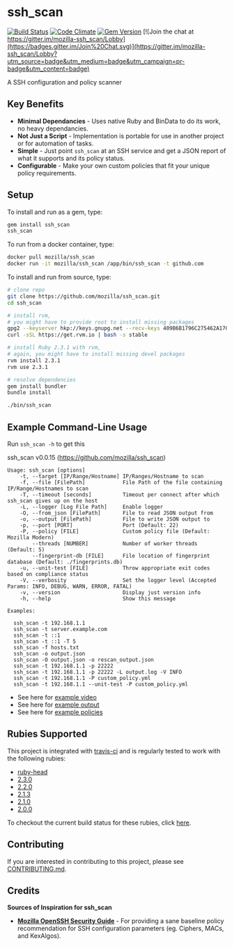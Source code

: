 # ssh_scan

[![Build Status](https://secure.travis-ci.org/mozilla/ssh_scan.png)](http://travis-ci.org/mozilla/ssh_scan)
[![Code Climate](https://codeclimate.com/github/mozilla/ssh_scan.png)](https://codeclimate.com/github/mozilla/ssh_scan)
[![Gem Version](https://badge.fury.io/rb/ssh_scan.svg)](https://badge.fury.io/rb/ssh_scan)
[![Join the chat at https://gitter.im/mozilla-ssh_scan/Lobby](https://badges.gitter.im/Join%20Chat.svg)](https://gitter.im/mozilla-ssh_scan/Lobby?utm_source=badge&utm_medium=badge&utm_campaign=pr-badge&utm_content=badge)


A SSH configuration and policy scanner

## Key Benefits

- **Minimal Dependancies** - Uses native Ruby and BinData to do its work, no heavy dependancies.
- **Not Just a Script** - Implementation is portable for use in another project or for automation of tasks.
- **Simple** - Just point `ssh_scan` at an SSH service and get a JSON report of what it supports and its policy status.
- **Configurable** - Make your own custom policies that fit your unique policy requirements.

## Setup

To install and run as a gem, type:

```bash
gem install ssh_scan
ssh_scan
```

To run from a docker container, type:

```bash
docker pull mozilla/ssh_scan
docker run -it mozilla/ssh_scan /app/bin/ssh_scan -t github.com
```

To install and run from source, type:

```bash
# clone repo
git clone https://github.com/mozilla/ssh_scan.git
cd ssh_scan

# install rvm,
# you might have to provide root to install missing packages
gpg2 --keyserver hkp://keys.gnupg.net --recv-keys 409B6B1796C275462A1703113804BB82D39DC0E3
curl -sSL https://get.rvm.io | bash -s stable

# install Ruby 2.3.1 with rvm,
# again, you might have to install missing devel packages
rvm install 2.3.1
rvm use 2.3.1

# resolve dependencies
gem install bundler
bundle install

./bin/ssh_scan
```

## Example Command-Line Usage

Run `ssh_scan -h` to get this

ssh_scan v0.0.15 (https://github.com/mozilla/ssh_scan)

    Usage: ssh_scan [options]
        -t, --target [IP/Range/Hostname] IP/Ranges/Hostname to scan
        -f, --file [FilePath]            File Path of the file containing IP/Range/Hostnames to scan
        -T, --timeout [seconds]          Timeout per connect after which ssh_scan gives up on the host
        -L, --logger [Log File Path]     Enable logger
        -O, --from_json [FilePath]       File to read JSON output from
        -o, --output [FilePath]          File to write JSON output to
        -p, --port [PORT]                Port (Default: 22)
        -P, --policy [FILE]              Custom policy file (Default: Mozilla Modern)
            --threads [NUMBER]           Number of worker threads (Default: 5)
            --fingerprint-db [FILE]      File location of fingerprint database (Default: ./fingerprints.db)
        -u, --unit-test [FILE]           Throw appropriate exit codes based on compliance status
        -V, --verbosity                  Set the logger level (Accepted Params: INFO, DEBUG, WARN, ERROR, FATAL)
        -v, --version                    Display just version info
        -h, --help                       Show this message

    Examples:

      ssh_scan -t 192.168.1.1
      ssh_scan -t server.example.com
      ssh_scan -t ::1
      ssh_scan -t ::1 -T 5
      ssh_scan -f hosts.txt
      ssh_scan -o output.json
      ssh_scan -O output.json -o rescan_output.json
      ssh_scan -t 192.168.1.1 -p 22222
      ssh_scan -t 192.168.1.1 -p 22222 -L output.log -V INFO
      ssh_scan -t 192.168.1.1 -P custom_policy.yml
      ssh_scan -t 192.168.1.1 --unit-test -P custom_policy.yml


- See here for [example video](https://asciinema.org/a/7pliiw5zqhj7eqvz7q437u6vx)
- See here for [example output](https://github.com/mozilla/ssh_scan/blob/master/examples/192.168.1.1.json)
- See here for [example policies](https://github.com/mozilla/ssh_scan/blob/master/policies)

## Rubies Supported

This project is integrated with [travis-ci](http://about.travis-ci.org/) and is regularly tested to work with the following rubies:

* [ruby-head](https://github.com/ruby/ruby)
* [2.3.0](https://github.com/ruby/ruby/tree/ruby_2_1)
* [2.2.0](https://github.com/ruby/ruby/tree/ruby_2_1)
* [2.1.3](https://github.com/ruby/ruby/tree/ruby_2_1)
* [2.1.0](https://github.com/ruby/ruby/tree/ruby_2_1)
* [2.0.0](https://github.com/ruby/ruby/tree/ruby_2_0_0)

To checkout the current build status for these rubies, click [here](https://travis-ci.org/#!/mozilla/ssh_scan).

## Contributing

If you are interested in contributing to this project, please see [CONTRIBUTING.md](https://github.com/mozilla/ssh_scan/blob/master/CONTRIBUTING.md).

## Credits

**Sources of Inspiration for ssh_scan**

- [**Mozilla OpenSSH Security Guide**](https://wiki.mozilla.org/Security/Guidelines/OpenSSH) - For providing a sane baseline policy recommendation for SSH configuration parameters (eg. Ciphers, MACs, and KexAlgos).
